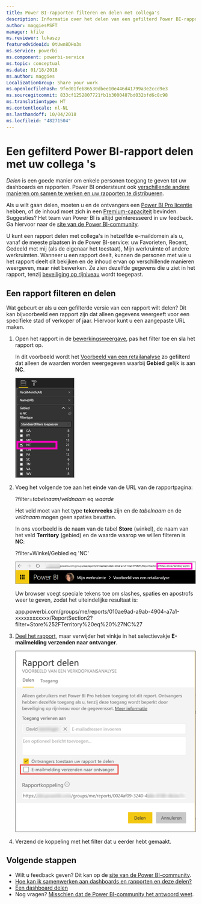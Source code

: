 ```yaml
---
title: Power BI-rapporten filteren en delen met collega's
description: Informatie over het delen van een gefilterd Power BI-rapport met collega's binnen uw organisatie.
author: maggiesMSFT
manager: kfile
ms.reviewer: lukaszp
featuredvideoid: 0tUwn8DHo3s
ms.service: powerbi
ms.component: powerbi-service
ms.topic: conceptual
ms.date: 01/18/2018
ms.author: maggies
LocalizationGroup: Share your work
ms.openlocfilehash: 9fed01feb86530dbee10e446d41799a3e2ccd9e3
ms.sourcegitcommit: 833cf1252807721fb1b3000487bd032bfd6c8c98
ms.translationtype: HT
ms.contentlocale: nl-NL
ms.lasthandoff: 10/04/2018
ms.locfileid: "48271504"
---
```

# <a name="share-a-filtered-power-bi-report-with-your-coworkers"></a>Een gefilterd Power BI-rapport delen met uw collega 's
*Delen* is een goede manier om enkele personen toegang te geven tot uw dashboards en rapporten. Power BI ondersteunt ook [verschillende andere manieren om samen te werken en uw rapporten te distribueren](service-how-to-collaborate-distribute-dashboards-reports.md).

Als u wilt gaan delen, moeten u en de ontvangers een [Power BI Pro licentie](service-features-license-type.md) hebben, of de inhoud moet zich in een [Premium-capaciteit](service-premium.md) bevinden. Suggesties? Het team van Power BI is altijd geïnteresseerd in uw feedback. Ga hiervoor naar de [site van de Power BI-community](https://community.powerbi.com/).

U kunt een rapport delen met collega's in hetzelfde e-maildomein als u, vanaf de meeste plaatsen in de Power BI-service: uw Favorieten, Recent, Gedeeld met mij (als de eigenaar het toestaat), Mijn werkruimte of andere werkruimten. Wanneer u een rapport deelt, kunnen de personen met wie u het rapport deelt dit bekijken en de inhoud ervan op verschillende manieren weergeven, maar niet bewerken. Ze zien dezelfde gegevens die u ziet in het rapport, tenzij [beveiliging op rijniveau](service-admin-rls.md) wordt toegepast. 

## <a name="filter-and-share-a-report"></a>Een rapport filteren en delen
Wat gebeurt er als u een gefilterde versie van een rapport wilt delen? Dit kan bijvoorbeeld een rapport zijn dat alleen gegevens weergeeft voor een specifieke stad of verkoper of jaar. Hiervoor kunt u een aangepaste URL maken.

1. Open het rapport in de [bewerkingsweergave](consumer/end-user-reading-view.md), pas het filter toe en sla het rapport op.
   
   In dit voorbeeld wordt het [Voorbeeld van een retailanalyse](sample-tutorial-connect-to-the-samples.md) zo gefilterd dat alleen de waarden worden weergegeven waarbij **Gebied** gelijk is aan **NC**.
   
   ![Deelvenster Rapportfilter](media/service-share-reports/power-bi-filter-report2.png)
2. Voeg het volgende toe aan het einde van de URL van de rapportpagina:
   
   ?filter=*tabelnaam*/*veldnaam* eq *waarde*
   
    Het veld moet van het type **tekenreeks** zijn en de *tabelnaam* en de *veldnaam* mogen geen spaties bevatten.
   
   In ons voorbeeld is de naam van de tabel **Store** (winkel), de naam van het veld **Territory** (gebied) en de waarde waarop we willen filteren is **NC**:
   
    ?filter=Winkel/Gebied eq 'NC'
   
   ![Gefilterde rapport-URL](media/service-share-reports/power-bi-filter-url3.png)
   
   Uw browser voegt speciale tekens toe om slashes, spaties en apostrofs weer te geven, zodat het uiteindelijke resultaat is:
   
   app.powerbi.com/groups/me/reports/010ae9ad-a9ab-4904-a7a1-xxxxxxxxxxxx/ReportSection2?filter=Store%252FTerritory%20eq%20%27NC%27

3. [Deel het rapport](service-share-dashboards.md), maar verwijder het vinkje in het selectievakje **E-mailmelding verzenden naar ontvanger**. 

    ![Het dialoogvenster Rapport delen](media/service-share-reports/power-bi-share-report-dialog.png)

4. Verzend de koppeling met het filter dat u eerder hebt gemaakt.

## <a name="next-steps"></a>Volgende stappen
* Wilt u feedback geven? Dit kan op de [site van de Power BI-community](https://community.powerbi.com/).
* [Hoe kan ik samenwerken aan dashboards en rapporten en deze delen?](service-how-to-collaborate-distribute-dashboards-reports.md)
* [Een dashboard delen](service-share-dashboards.md)
* Nog vragen? [Misschien dat de Power BI-community het antwoord weet](http://community.powerbi.com/).

